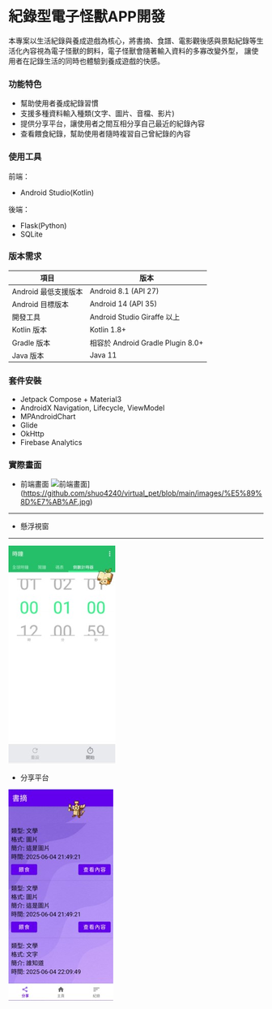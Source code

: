 # 紀錄型電子怪獸APP開發
本專案以生活紀錄與養成遊戲為核心，將書摘、食譜、電影觀後感與景點紀錄等生活化內容視為電子怪獸的飼料，電子怪獸會隨著輸入資料的多寡改變外型，
讓使用者在記錄生活的同時也體驗到養成遊戲的快感。

### 功能特色
- 幫助使用者養成紀錄習慣
- 支援多種資料輸入種類(文字、圖片、音檔、影片)
- 提供分享平台，讓使用者之間互相分享自己最近的紀錄內容
- 查看餵食紀錄，幫助使用者隨時複習自己曾紀錄的內容

### 使用工具
前端：
- Android Studio(Kotlin)

後端：
- Flask(Python)
- SQLite

### 版本需求

| 項目 | 版本 |
|------|------|
| Android 最低支援版本 | Android 8.1 (API 27) |
| Android 目標版本 | Android 14 (API 35) |
| 開發工具 | Android Studio Giraffe 以上 |
| Kotlin 版本 | Kotlin 1.8+ |
| Gradle 版本 | 相容於 Android Gradle Plugin 8.0+ |
| Java 版本 | Java 11 |

### 套件安裝
- Jetpack Compose + Material3
- AndroidX Navigation, Lifecycle, ViewModel
- MPAndroidChart
- Glide
- OkHttp
- Firebase Analytics

### 實際畫面
- 前端畫面
![前端畫面](https://raw.githubusercontent.com/shuo4240/virtual_pet/main/images/前端.png)](https://github.com/shuo4240/virtual_pet/blob/main/images/%E5%89%8D%E7%AB%AF.jpg)

---

- 懸浮視窗
---
![[懸浮視窗](https://raw.githubusercontent.com/shuo4240/virtual_pet/main/images/懸浮視窗.png)](https://github.com/shuo4240/virtual_pet/blob/main/images/%E6%87%B8%E6%B5%AE%E8%A6%96%E7%AA%97.jpg)


- 分享平台

![(https://raw.githubusercontent.com/shuo4240/virtual_pet/main/images/分享平台.png)](https://github.com/shuo4240/virtual_pet/blob/main/images/%E5%88%86%E4%BA%AB%E5%B9%B3%E5%8F%B0.jpg)
